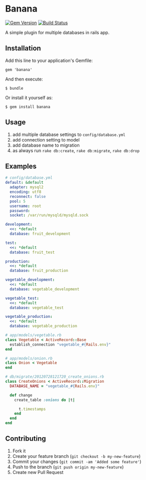 # Banana

[![Gem Version](https://badge.fury.io/rb/banana.svg)](https://badge.fury.io/rb/banana)
[![Build Status](https://secure.travis-ci.org/sinsoku/banana.png?branch=master)](http://travis-ci.org/sinsoku/banana)

A simple plugin for multiple databases in rails app.

## Installation

Add this line to your application's Gemfile:

    gem 'banana'

And then execute:

    $ bundle

Or install it yourself as:

    $ gem install banana

## Usage

1. add multiple database settings to `config/database.yml`
2. add connection setting to model
3. add database name to migration
4. as always run `rake db:create`, `rake db:migrate`, `rake db:drop`

## Examples

```yaml
# config/database.yml
default: &default
  adapter: mysql2
  encoding: utf8
  reconnect: false
  pool: 5
  username: root
  password:
  socket: /var/run/mysqld/mysqld.sock

development:
  <<: *default
  database: fruit_development

test:
  <<: *default
  database: fruit_test

production:
  <<: *default
  database: fruit_production

vegetable_development:
  <<: *default
  database: vegetable_development

vegetable_test:
  <<: *default
  database: vegetable_test

vegetable_production:
  <<: *default
  database: vegetable_production
```


```ruby
# app/models/vegetable.rb
class Vegetable < ActiveRecord::Base
  establish_connection "vegetable_#{Rails.env}"
end
```
```ruby
# app/models/onion.rb
class Onion < Vegetable
end
```

```ruby
# db/migrate/20120728121720_create_onions.rb
class CreateOnions < ActiveRecord::Migration
  DATABASE_NAME = "vegetable_#{Rails.env}"

  def change
    create_table :onions do |t|

      t.timestamps
    end
  end
end
```

## Contributing

1. Fork it
2. Create your feature branch (`git checkout -b my-new-feature`)
3. Commit your changes (`git commit -am 'Added some feature'`)
4. Push to the branch (`git push origin my-new-feature`)
5. Create new Pull Request
